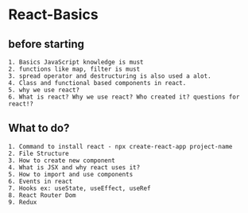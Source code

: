 # React-Basics

## before starting

    1. Basics JavaScript knowledge is must
    2. functions like map, filter is must
    3. spread operator and destructuring is also used a alot.
    4. Class and functional based components in react.
    5. why we use react?
    6. What is react? Why we use react? Who created it? questions for react!?

## What to do?

    1. Command to install react - npx create-react-app project-name
    2. File Structure
    3. How to create new component
    4. What is JSX and why react uses it?
    5. How to import and use components
    6. Events in react
    7. Hooks ex: useState, useEffect, useRef
    8. React Router Dom
    9. Redux

